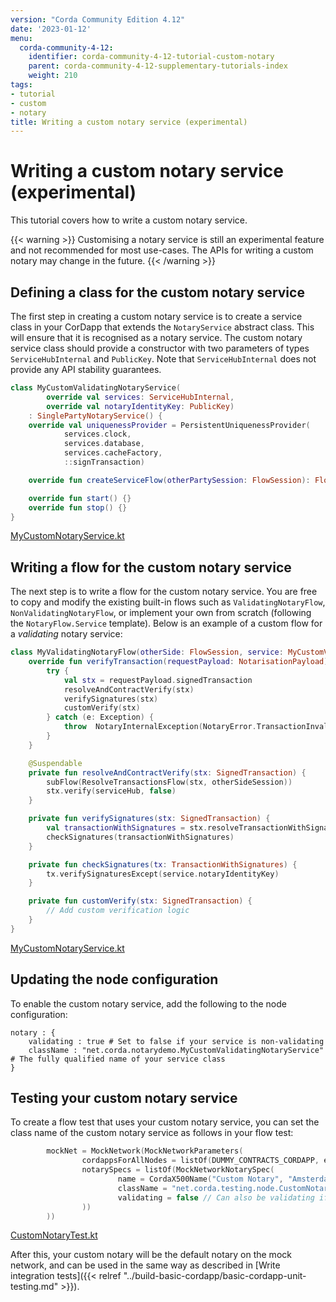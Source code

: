 ```yaml
---
version: "Corda Community Edition 4.12"
date: '2023-01-12'
menu:
  corda-community-4-12:
    identifier: corda-community-4-12-tutorial-custom-notary
    parent: corda-community-4-12-supplementary-tutorials-index
    weight: 210
tags:
- tutorial
- custom
- notary
title: Writing a custom notary service (experimental)
---
```



# Writing a custom notary service (experimental)

This tutorial covers how to write a custom notary service.

{{< warning >}}
Customising a notary service is still an experimental feature and not recommended for most use-cases. The APIs
for writing a custom notary may change in the future.
{{< /warning >}}

## Defining a class for the custom notary service

The first step in creating a custom notary service is to create a service class in your CorDapp that extends the `NotaryService` abstract class.
This will ensure that it is recognised as a notary service.
The custom notary service class should provide a constructor with two parameters of types `ServiceHubInternal` and `PublicKey`.
Note that `ServiceHubInternal` does not provide any API stability guarantees.

```kotlin
class MyCustomValidatingNotaryService(
        override val services: ServiceHubInternal,
        override val notaryIdentityKey: PublicKey)
    : SinglePartyNotaryService() {
    override val uniquenessProvider = PersistentUniquenessProvider(
            services.clock,
            services.database,
            services.cacheFactory,
            ::signTransaction)

    override fun createServiceFlow(otherPartySession: FlowSession): FlowLogic<Void?> = MyValidatingNotaryFlow(otherPartySession, this)

    override fun start() {}
    override fun stop() {}
}

```

[MyCustomNotaryService.kt](https://github.com/corda/corda/blob/release/os/4.12/samples/notary-demo/workflows/src/main/kotlin/net/corda/notarydemo/MyCustomNotaryService.kt)

## Writing a flow for the custom notary service

The next step is to write a flow for the custom notary service. You are free to copy and modify the existing built-in flows such
as `ValidatingNotaryFlow`, `NonValidatingNotaryFlow`, or implement your own from scratch (following the
`NotaryFlow.Service` template). Below is an example of a custom flow for a *validating* notary service:

```kotlin
class MyValidatingNotaryFlow(otherSide: FlowSession, service: MyCustomValidatingNotaryService) : ValidatingNotaryFlow(otherSide, service) {
    override fun verifyTransaction(requestPayload: NotarisationPayload) {
        try {
            val stx = requestPayload.signedTransaction
            resolveAndContractVerify(stx)
            verifySignatures(stx)
            customVerify(stx)
        } catch (e: Exception) {
            throw  NotaryInternalException(NotaryError.TransactionInvalid(e))
        }
    }

    @Suspendable
    private fun resolveAndContractVerify(stx: SignedTransaction) {
        subFlow(ResolveTransactionsFlow(stx, otherSideSession))
        stx.verify(serviceHub, false)
    }

    private fun verifySignatures(stx: SignedTransaction) {
        val transactionWithSignatures = stx.resolveTransactionWithSignatures(serviceHub)
        checkSignatures(transactionWithSignatures)
    }

    private fun checkSignatures(tx: TransactionWithSignatures) {
        tx.verifySignaturesExcept(service.notaryIdentityKey)
    }

    private fun customVerify(stx: SignedTransaction) {
        // Add custom verification logic
    }
}

```

[MyCustomNotaryService.kt](https://github.com/corda/corda/blob/release/os/4.12/samples/notary-demo/workflows/src/main/kotlin/net/corda/notarydemo/MyCustomNotaryService.kt)

## Updating the node configuration

To enable the custom notary service, add the following to the node configuration:

```none
notary : {
    validating : true # Set to false if your service is non-validating
    className : "net.corda.notarydemo.MyCustomValidatingNotaryService" # The fully qualified name of your service class
}
```


## Testing your custom notary service

To create a flow test that uses your custom notary service, you can set the class name of the custom notary service as follows in your flow test:

```kotlin
        mockNet = MockNetwork(MockNetworkParameters(
                cordappsForAllNodes = listOf(DUMMY_CONTRACTS_CORDAPP, enclosedCordapp()),
                notarySpecs = listOf(MockNetworkNotarySpec(
                        name = CordaX500Name("Custom Notary", "Amsterdam", "NL"),
                        className = "net.corda.testing.node.CustomNotaryTest\$CustomNotaryService",
                        validating = false // Can also be validating if preferred.
                ))
        ))

```

[CustomNotaryTest.kt](https://github.com/corda/corda/blob/release/os/4.12/testing/node-driver/src/test/kotlin/net/corda/testing/node/CustomNotaryTest.kt)

After this, your custom notary will be the default notary on the mock network, and can be used in the same way as described in [Write integration tests]({{< relref "../build-basic-cordapp/basic-cordapp-unit-testing.md" >}}).

